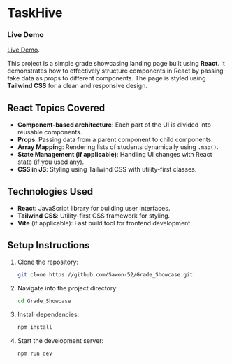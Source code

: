 # TaskHive
### Live Demo
[Live Demo](https://task-hive-xi.vercel.app/).

This project is a simple grade showcasing landing page built using **React**. It demonstrates how to effectively structure components in React by passing fake data as props to different components. The page is styled using **Tailwind CSS** for a clean and responsive design.

## React Topics Covered

- **Component-based architecture**: Each part of the UI is divided into reusable components.
- **Props**: Passing data from a parent component to child components.
- **Array Mapping**: Rendering lists of students dynamically using `.map()`.
- **State Management (if applicable)**: Handling UI changes with React state (if you used any).
- **CSS in JS**: Styling using Tailwind CSS with utility-first classes.

## Technologies Used

- **React**: JavaScript library for building user interfaces.
- **Tailwind CSS**: Utility-first CSS framework for styling.
- **Vite** (if applicable): Fast build tool for frontend development.

## Setup Instructions

1. Clone the repository:

   ```bash
   git clone https://github.com/Sawon-52/Grade_Showcase.git

   ```

2. Navigate into the project directory:

   ```bash
   cd Grade_Showcase

   ```

3. Install dependencies:

   ```bash
   npm install

   ```

4. Start the development server:
   ```bash
   npm run dev
   ```
